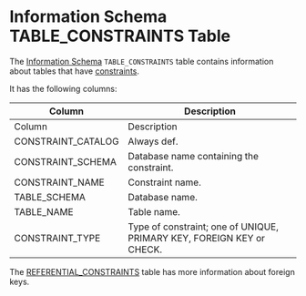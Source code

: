 
# Information Schema TABLE_CONSTRAINTS Table

The [Information Schema](../README.md) `TABLE_CONSTRAINTS` table contains information about tables that have [constraints](../../../../data-definition/constraint.md).


It has the following columns:



| Column | Description |
| --- | --- |
| Column | Description |
| CONSTRAINT_CATALOG | Always def. |
| CONSTRAINT_SCHEMA | Database name containing the constraint. |
| CONSTRAINT_NAME | Constraint name. |
| TABLE_SCHEMA | Database name. |
| TABLE_NAME | Table name. |
| CONSTRAINT_TYPE | Type of constraint; one of UNIQUE, PRIMARY KEY, FOREIGN KEY or CHECK. |



The [REFERENTIAL_CONSTRAINTS](information-schema-referential_constraints-table.md) table has more information about foreign keys.

